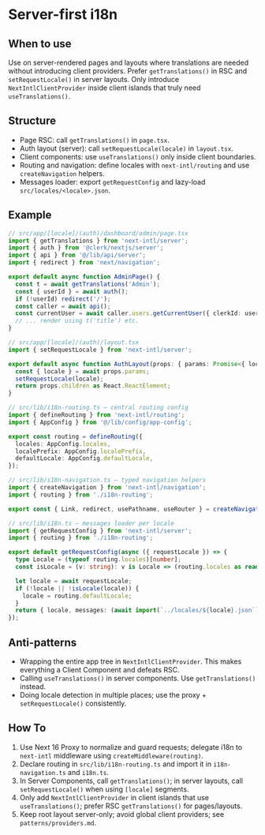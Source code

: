 # Server-first i18n

## When to use

Use on server-rendered pages and layouts where translations are needed without introducing client providers. Prefer `getTranslations()` in RSC and `setRequestLocale()` in server layouts. Only introduce `NextIntlClientProvider` inside client islands that truly need `useTranslations()`.

## Structure

- Page RSC: call `getTranslations()` in `page.tsx`.
- Auth layout (server): call `setRequestLocale(locale)` in `layout.tsx`.
- Client components: use `useTranslations()` only inside client boundaries.
 - Routing and navigation: define locales with `next-intl/routing` and use `createNavigation` helpers.
 - Messages loader: export `getRequestConfig` and lazy-load `src/locales/<locale>.json`.

## Example

```ts
// src/app/[locale]/(auth)/dashboard/admin/page.tsx
import { getTranslations } from 'next-intl/server';
import { auth } from '@clerk/nextjs/server';
import { api } from '@/lib/api/server';
import { redirect } from 'next/navigation';

export default async function AdminPage() {
  const t = await getTranslations('Admin');
  const { userId } = await auth();
  if (!userId) redirect('/');
  const caller = await api();
  const currentUser = await caller.users.getCurrentUser({ clerkId: userId });
  // ... render using t('title') etc.
}
```

```ts
// src/app/[locale]/(auth)/layout.tsx
import { setRequestLocale } from 'next-intl/server';

export default async function AuthLayout(props: { params: Promise<{ locale: string }>; children: React.ReactNode }) {
  const { locale } = await props.params;
  setRequestLocale(locale);
  return props.children as React.ReactElement;
}
```

```ts
// src/lib/i18n-routing.ts — central routing config
import { defineRouting } from 'next-intl/routing';
import { AppConfig } from '@/lib/config/app-config';

export const routing = defineRouting({
  locales: AppConfig.locales,
  localePrefix: AppConfig.localePrefix,
  defaultLocale: AppConfig.defaultLocale,
});
```

```ts
// src/lib/i18n-navigation.ts — typed navigation helpers
import { createNavigation } from 'next-intl/navigation';
import { routing } from './i18n-routing';

export const { Link, redirect, usePathname, useRouter } = createNavigation(routing);
```

```ts
// src/lib/i18n.ts — messages loader per locale
import { getRequestConfig } from 'next-intl/server';
import { routing } from './i18n-routing';

export default getRequestConfig(async ({ requestLocale }) => {
  type Locale = (typeof routing.locales)[number];
  const isLocale = (v: string): v is Locale => (routing.locales as readonly string[]).includes(v);

  let locale = await requestLocale;
  if (!locale || !isLocale(locale)) {
    locale = routing.defaultLocale;
  }
  return { locale, messages: (await import(`../locales/${locale}.json`)).default };
});
```

## Anti-patterns

- Wrapping the entire app tree in `NextIntlClientProvider`. This makes everything a Client Component and defeats RSC.
- Calling `useTranslations()` in server components. Use `getTranslations()` instead.
- Doing locale detection in multiple places; use the proxy + `setRequestLocale()` consistently.

## How To

1. Use Next 16 Proxy to normalize and guard requests; delegate i18n to `next-intl` middleware using `createMiddleware(routing)`.
2. Declare routing in `src/lib/i18n-routing.ts` and import it in `i18n-navigation.ts` and `i18n.ts`.
3. In Server Components, call `getTranslations()`; in server layouts, call `setRequestLocale()` when using `[locale]` segments.
4. Only add `NextIntlClientProvider` in client islands that use `useTranslations()`; prefer RSC `getTranslations()` for pages/layouts.
5. Keep root layout server-only; avoid global client providers; see `patterns/providers.md`.
